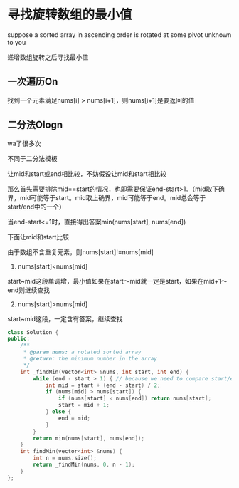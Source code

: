 # 寻找旋转数组的最小值

suppose a sorted array in ascending order is rotated at some pivot unknown to you

递增数组旋转之后寻找最小值

## 一次遍历On

找到一个元素满足nums[i] > nums[i+1]，则nums[i+1]是要返回的值

## 二分法Ologn

wa了很多次

不同于二分法模板

让mid和start或end相比较，不妨假设让mid和start相比较

那么首先需要排除mid==start的情况，也即需要保证end-start>1。（mid取下确界，mid可能等于start。mid取上确界，mid可能等于end。mid总会等于start/end中的一个）

当end-start<=1时，直接得出答案min(nums[start], nums[end])

下面让mid和start比较

由于数组不含重复元素，则nums[start]!=nums[mid]

1. nums[start]<nums[mid]

start~mid这段单调增，最小值如果在start～mid就一定是start，如果在mid+1～end则继续查找

2. nums[start]>nums[mid]

start~mid这段，一定含有答案，继续查找
```C++
class Solution {
public:
    /**
     * @param nums: a rotated sorted array
     * @return: the minimum number in the array
     */
    int _findMin(vector<int> &nums, int start, int end) {
        while (end - start > 1) { // because we need to compare start/end and min, in case start/end == mid
            int mid = start + (end - start) / 2;
            if (nums[mid] > nums[start]) {
                if (nums[start] < nums[end]) return nums[start];
                start = mid + 1;
            } else {
                end = mid;
            }
        }
        return min(nums[start], nums[end]);
    }
    int findMin(vector<int> &nums) {
        int n = nums.size();
        return _findMin(nums, 0, n - 1);
    }
};
```
